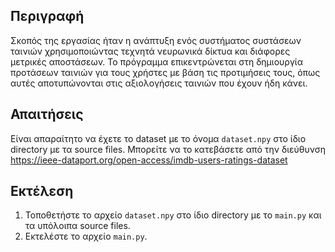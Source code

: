
## Περιγραφή

Σκοπός της εργασίας ήταν η ανάπτυξη ενός συστήματος συστάσεων ταινιών χρησιμοποιώντας τεχνητά νευρωνικά δίκτυα και
διάφορες μετρικές αποστάσεων.
Το πρόγραμμα επικεντρώνεται στη δημιουργία προτάσεων ταινιών για τους χρήστες με βάση τις προτιμήσεις τους, όπως αυτές
αποτυπώνονται στις αξιολογήσεις ταινιών που έχουν ήδη κάνει.

## Απαιτήσεις

Είναι απαραίτητο να έχετε το dataset με το όνομα `dataset.npy` στο ίδιο directory με τα source files.
Mπορείτε να το κατεβάσετε από την διεύθυνση https://ieee-dataport.org/open-access/imdb-users-ratings-dataset

## Εκτέλεση

1. Τοποθετήστε το αρχείο `dataset.npy` στο ίδιο directory με το `main.py` και τα υπόλοιπα source files.
2. Εκτελέστε το αρχείο `main.py`.
